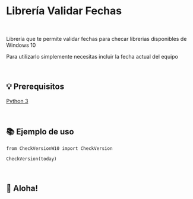 # Librería Validar Fechas


<br>

Librería que te permite validar fechas para checar librerias disponibles de Windows 10

Para utilizarlo simplemente necesitas incluir la fecha actual del equipo 


<br>

## 💡 Prerequisitos

   [Python 3](https://www.python.org/downloads/release/python-370/)

<br>

## 📚 Ejemplo de uso

```
from CheckVersionW10 import CheckVersion

CheckVersion(today)
```
<br>

## 🐸 Aloha!
<br>

